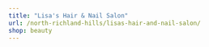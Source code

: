 ```yaml
---
title: "Lisa's Hair & Nail Salon"
url: /north-richland-hills/lisas-hair-and-nail-salon/
shop: beauty
---
```


